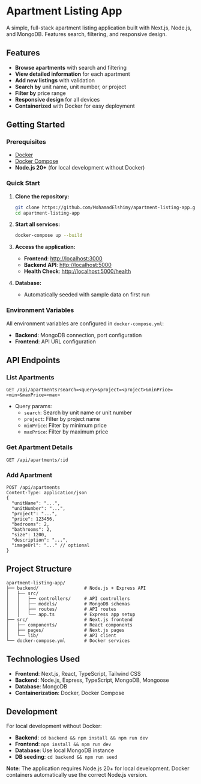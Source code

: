 # Apartment Listing App

A simple, full-stack apartment listing application built with Next.js, Node.js, and MongoDB. Features search, filtering, and responsive design.

## Features
- **Browse apartments** with search and filtering
- **View detailed information** for each apartment
- **Add new listings** with validation
- **Search by** unit name, unit number, or project
- **Filter by** price range
- **Responsive design** for all devices
- **Containerized** with Docker for easy deployment

## Getting Started

### Prerequisites
- [Docker](https://www.docker.com/get-started)
- [Docker Compose](https://docs.docker.com/compose/)
- **Node.js 20+** (for local development without Docker)

### Quick Start

1. **Clone the repository:**
   ```bash
   git clone https://github.com/MohamadElshimy/apartment-listing-app.git
   cd apartment-listing-app
   ```
   
2. **Start all services:**
   ```bash
   docker-compose up --build
   ```

3. **Access the application:**
   - **Frontend**: [http://localhost:3000](http://localhost:3000)
   - **Backend API**: [http://localhost:5000](http://localhost:5000)
   - **Health Check**: [http://localhost:5000/health](http://localhost:5000/health)

4. **Database:**
   - Automatically seeded with sample data on first run

### Environment Variables
All environment variables are configured in `docker-compose.yml`:
- **Backend**: MongoDB connection, port configuration
- **Frontend**: API URL configuration

## API Endpoints

### List Apartments
```
GET /api/apartments?search=<query>&project=<project>&minPrice=<min>&maxPrice=<max>
```
- Query params:
  - `search`: Search by unit name or unit number
  - `project`: Filter by project name
  - `minPrice`: Filter by minimum price
  - `maxPrice`: Filter by maximum price

### Get Apartment Details
```
GET /api/apartments/:id
```

### Add Apartment
```
POST /api/apartments
Content-Type: application/json
{
  "unitName": "...",
  "unitNumber": "...",
  "project": "...",
  "price": 123456,
  "bedrooms": 2,
  "bathrooms": 2,
  "size": 1200,
  "description": "...",
  "imageUrl": "..." // optional
}
```

## Project Structure
```
apartment-listing-app/
├── backend/                 # Node.js + Express API
│   ├── src/
│   │   ├── controllers/     # API controllers
│   │   ├── models/          # MongoDB schemas
│   │   ├── routes/          # API routes
│   │   └── app.ts           # Express app setup
├── src/                     # Next.js frontend
│   ├── components/          # React components
│   ├── pages/               # Next.js pages
│   └── lib/                 # API client
└── docker-compose.yml       # Docker services
```

## Technologies Used

- **Frontend**: Next.js, React, TypeScript, Tailwind CSS
- **Backend**: Node.js, Express, TypeScript, MongoDB, Mongoose
- **Database**: MongoDB
- **Containerization**: Docker, Docker Compose

## Development

For local development without Docker:
- **Backend**: `cd backend && npm install && npm run dev`
- **Frontend**: `npm install && npm run dev`
- **Database**: Use local MongoDB instance
- **DB seeding**: `cd backend && npm run seed`

**Note**: The application requires Node.js 20+ for local development. Docker containers automatically use the correct Node.js version.
